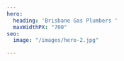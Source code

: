 ```yaml
---
hero:
  heading: 'Brisbane Gas Plumbers '
  maxWidthPX: "700"
seo:
  image: "/images/hero-2.jpg"

---
```

